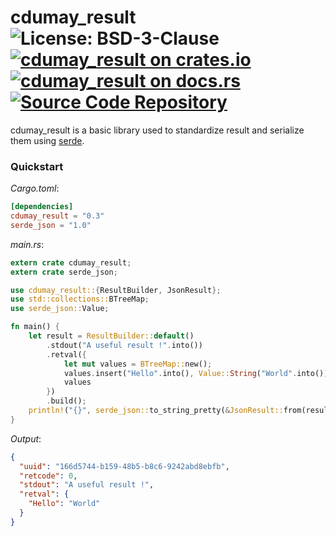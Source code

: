 # cdumay_result ![License: BSD-3-Clause](https://img.shields.io/badge/license-BSD--3--Clause-blue) [![cdumay_result on crates.io](https://img.shields.io/crates/v/cdumay_result)](https://crates.io/crates/cdumay_result) [![cdumay_result on docs.rs](https://docs.rs/cdumay_result/badge.svg)](https://docs.rs/cdumay_result) [![Source Code Repository](https://img.shields.io/badge/Code-On%20GitHub-blue?logo=GitHub)](https://github.com/cdumay/rust-cdumay_result)

cdumay_result is a basic library used to standardize result and serialize them using [serde][__link0].

### Quickstart

*Cargo.toml*:

```toml
[dependencies]
cdumay_result = "0.3"
serde_json = "1.0"
```

*main.rs*:

```rust
extern crate cdumay_result;
extern crate serde_json;

use cdumay_result::{ResultBuilder, JsonResult};
use std::collections::BTreeMap;
use serde_json::Value;

fn main() {
    let result = ResultBuilder::default()
        .stdout("A useful result !".into())
        .retval({
            let mut values = BTreeMap::new();
            values.insert("Hello".into(), Value::String("World".into()));
            values
        })
        .build();
    println!("{}", serde_json::to_string_pretty(&JsonResult::from(result)).unwrap());
}
```

*Output*:

```json
{
  "uuid": "166d5744-b159-48b5-b8c6-9242abd8ebfb",
  "retcode": 0,
  "stdout": "A useful result !",
  "retval": {
    "Hello": "World"
  }
}
```


 [__link0]: https://docs.serde.rs/serde/
